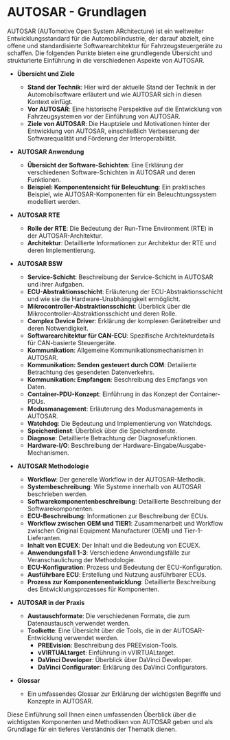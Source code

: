 # AUTOSAR - Grundlagen

AUTOSAR (AUTomotive Open System ARchitecture) ist ein weltweiter Entwicklungsstandard für die Automobilindustrie, der darauf abzielt, eine offene und standardisierte Softwarearchitektur für Fahrzeugsteuergeräte zu schaffen. Die folgenden Punkte bieten eine grundlegende Übersicht und strukturierte Einführung in die verschiedenen Aspekte von AUTOSAR.

- **Übersicht und Ziele**
  - **Stand der Technik**: Hier wird der aktuelle Stand der Technik in der Automobilsoftware erläutert und wie AUTOSAR sich in diesen Kontext einfügt.
  - **Vor AUTOSAR**: Eine historische Perspektive auf die Entwicklung von Fahrzeugsystemen vor der Einführung von AUTOSAR.
  - **Ziele von AUTOSAR**: Die Hauptziele und Motivationen hinter der Entwicklung von AUTOSAR, einschließlich Verbesserung der Softwarequalität und Förderung der Interoperabilität.

- **AUTOSAR Anwendung**
  - **Übersicht der Software-Schichten**: Eine Erklärung der verschiedenen Software-Schichten in AUTOSAR und deren Funktionen.
  - **Beispiel: Komponentensicht für Beleuchtung**: Ein praktisches Beispiel, wie AUTOSAR-Komponenten für ein Beleuchtungssystem modelliert werden.

- **AUTOSAR RTE**
  - **Rolle der RTE**: Die Bedeutung der Run-Time Environment (RTE) in der AUTOSAR-Architektur.
  - **Architektur**: Detaillierte Informationen zur Architektur der RTE und deren Implementierung.

- **AUTOSAR BSW**
  - **Service-Schicht**: Beschreibung der Service-Schicht in AUTOSAR und ihrer Aufgaben.
  - **ECU-Abstraktionsschicht**: Erläuterung der ECU-Abstraktionsschicht und wie sie die Hardware-Unabhängigkeit ermöglicht.
  - **Mikrocontroller-Abstraktionsschicht**: Überblick über die Mikrocontroller-Abstraktionsschicht und deren Rolle.
  - **Complex Device Driver**: Erklärung der komplexen Gerätetreiber und deren Notwendigkeit.
  - **Softwarearchitektur für CAN-ECU**: Spezifische Architekturdetails für CAN-basierte Steuergeräte.
  - **Kommunikation**: Allgemeine Kommunikationsmechanismen in AUTOSAR.
  - **Kommunikation: Senden gesteuert durch COM**: Detailierte Betrachtung des gesendeten Datenverkehrs.
  - **Kommunikation: Empfangen**: Beschreibung des Empfangs von Daten.
  - **Container-PDU-Konzept**: Einführung in das Konzept der Container-PDUs.
  - **Modusmanagement**: Erläuterung des Modusmanagements in AUTOSAR.
  - **Watchdog**: Die Bedeutung und Implementierung von Watchdogs.
  - **Speicherdienst**: Überblick über die Speicherdienste.
  - **Diagnose**: Detaillierte Betrachtung der Diagnosefunktionen.
  - **Hardware-I/O**: Beschreibung der Hardware-Eingabe/Ausgabe-Mechanismen.

- **AUTOSAR Methodologie**
  - **Workflow**: Der generelle Workflow in der AUTOSAR-Methodik.
  - **Systembeschreibung**: Wie Systeme innerhalb von AUTOSAR beschrieben werden.
  - **Softwarekomponentenbeschreibung**: Detaillierte Beschreibung der Softwarekomponenten.
  - **ECU-Beschreibung**: Informationen zur Beschreibung der ECUs.
  - **Workflow zwischen OEM und TIER1**: Zusammenarbeit und Workflow zwischen Original Equipment Manufacturer (OEM) und Tier-1-Lieferanten.
  - **Inhalt von ECUEX**: Der Inhalt und die Bedeutung von ECUEX.
  - **Anwendungsfall 1-3**: Verschiedene Anwendungsfälle zur Veranschaulichung der Methodologie.
  - **ECU-Konfiguration**: Prozess und Bedeutung der ECU-Konfiguration.
  - **Ausführbare ECU**: Erstellung und Nutzung ausführbarer ECUs.
  - **Prozess zur Komponentenentwicklung**: Detaillierte Beschreibung des Entwicklungsprozesses für Komponenten.

- **AUTOSAR in der Praxis**
  - **Austauschformate**: Die verschiedenen Formate, die zum Datenaustausch verwendet werden.
  - **Toolkette**: Eine Übersicht über die Tools, die in der AUTOSAR-Entwicklung verwendet werden.
    - **PREEvision**: Beschreibung des PREEvision-Tools.
    - **vVIRTUALtarget**: Einführung in vVIRTUALtarget.
    - **DaVinci Developer**: Überblick über DaVinci Developer.
    - **DaVinci Configurator**: Erklärung des DaVinci Configurators.

- **Glossar**
  - Ein umfassendes Glossar zur Erklärung der wichtigsten Begriffe und Konzepte in AUTOSAR.

Diese Einführung soll Ihnen einen umfassenden Überblick über die wichtigsten Komponenten und Methodiken von AUTOSAR geben und als Grundlage für ein tieferes Verständnis der Thematik dienen.